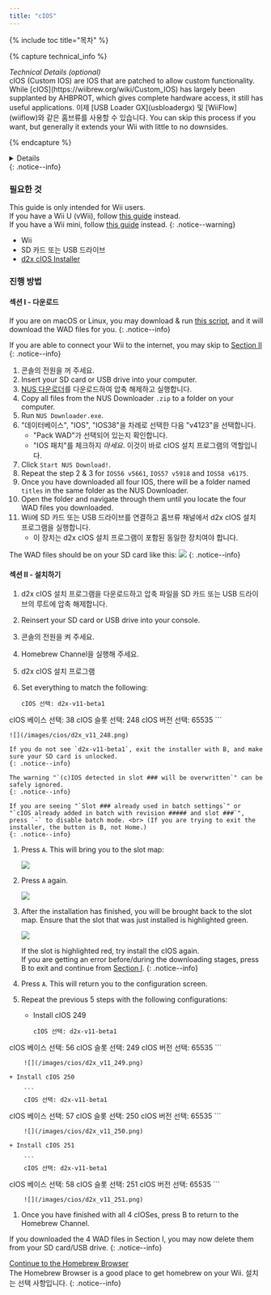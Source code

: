 ```yaml
---
title: "cIOS"
---
```


{% include toc title="목차" %}

{% capture technical_info %}
<summary><em>Technical Details (optional)</em></summary>
cIOS (Custom IOS) are IOS that are patched to allow custom functionality. While [cIOS](https://wiibrew.org/wiki/Custom_IOS) has largely been supplanted by AHBPROT, which gives complete hardware access, it still has useful applications. 이제 [USB Loader GX](usbloadergx) 및 [WiiFlow](wiiflow)와 같은 홈브류를 사용할 수 있습니다. You can skip this process if you want, but generally it extends your Wii with little to no downsides.

{% endcapture %}
<details>{{ technical_info | markdownify }}</details>
{: .notice--info}

### 필요한 것

This guide is only intended for Wii users. <br/> If you have a Wii U (vWii), follow [this guide](cios-vwii) instead. <br/> If you have a Wii mini, follow [this guide](cios-mini) instead.
{: .notice--warning}

* Wii
* SD 카드 또는 USB 드라이브
* [d2x cIOS Installer](/assets/files/d2x-cios-installer.zip)

### 진행 방법

#### 섹션 I - 다운로드

If you are on macOS or Linux, you may download & run [this script](/assets/files/d2x_offline_ios.sh), and it will download the WAD files for you.
{: .notice--info}

If you are able to connect your Wii to the internet, you may skip to [Section II](cios#section-ii---installing)
{: .notice--info}

1. 콘솔의 전원을 꺼 주세요.
1. Insert your SD card or USB drive into your computer.
1. [NUS 다운로더](https://github.com/WiiDatabase/nusdownloader/releases/latest/download/NUSD-Mod-NUS-Fix.zip)를 다운로드하여 압축 해제하고 실행합니다.
1. Copy all files from the NUS Downloader `.zip` to a folder on your computer.
1. Run `NUS Downloader.exe`.
1. "데이터베이스", "IOS", "IOS38"을 차례로 선택한 다음 "v4123"을 선택합니다.
    + "Pack WAD"가 선택되어 있는지 확인합니다.
    + "IOS 패치"를 체크하지 *마세요*. 이것이 바로 cIOS 설치 프로그램의 역할입니다.
1. Click `Start NUS Download!`.
1. Repeat the step 2 & 3 for `IOS56 v5661`, `IOS57 v5918` and `IOS58 v6175`.
1. Once you have downloaded all four IOS, there will be a folder named `titles` in the same folder as the NUS Downloader.
1. Open the folder and navigate through them until you locate the four WAD files you downloaded.
1. Wii에 SD 카드 또는 USB 드라이브를 연결하고 홈브류 채널에서 d2x cIOS 설치 프로그램을 실행합니다.
    + 이 장치는 d2x cIOS 설치 프로그램이 포함된 동일한 장치여야 합니다.

The WAD files should be on your SD card like this: ![](/images/cios/d2x_offline_ios.png)
{: .notice--info}

#### 섹션 II - 설치하기

1. d2x cIOS 설치 프로그램을 다운로드하고 압축 파일을 SD 카드 또는 USB 드라이브의 루트에 압축 해제합니다.
1. Reinsert your SD card or USB drive into your console.
1. 콘솔의 전원을 켜 주세요.
1. Homebrew Channel을 실행해 주세요.
1. d2x cIOS 설치 프로그램
1. Set everything to match the following:

    ```
    cIOS 선택: d2x-v11-beta1
cIOS 베이스 선택: 38
cIOS 슬롯 선택: 248
cIOS 버전 선택: 65535
    ```

    ![](/images/cios/d2x_v11_248.png)

    If you do not see `d2x-v11-beta1`, exit the installer with B, and make sure your SD card is unlocked.
    {: .notice--info}

    The warning "`(c)IOS detected in slot ### will be overwritten`" can be safely ignored.
    {: .notice--info}

    If you are seeing "`Slot ### already used in batch settings`" or "`cIOS already added in batch with revision ##### and slot ###`", press `-` to disable batch mode. <br> (If you are trying to exit the installer, the button is B, not Home.)
    {: .notice--info}

1. Press `A`. This will bring you to the slot map:

    ![](/images/cios/d2x_summary.png)

1. Press `A` again.

    ![](/images/cios/d2x_installation.png)

1. After the installation has finished, you will be brought back to the slot map. Ensure that the slot that was just installed is highlighted green.

    ![](/images/cios/d2x_log.png)

    If the slot is highlighted red, try install the cIOS again. <br> If you are getting an error before/during the downloading stages, press B to exit and continue from [Section I](#section-i---downloading).
    {: .notice--info}

1. Press `A`. This will return you to the configuration screen.
1. Repeat the previous 5 steps with the following configurations:

    + Install cIOS 249

        ```
        cIOS 선택: d2x-v11-beta1
cIOS 베이스 선택: 56
cIOS 슬롯 선택: 249
cIOS 버전 선택: 65535
        ```

        ![](/images/cios/d2x_v11_249.png)

    + Install cIOS 250

        ```
        cIOS 선택: d2x-v11-beta1
cIOS 베이스 선택: 57
cIOS 슬롯 선택: 250
cIOS 버전 선택: 65535
        ```

        ![](/images/cios/d2x_v11_250.png)

    + Install cIOS 251

        ```
        cIOS 선택: d2x-v11-beta1
cIOS 베이스 선택: 58
cIOS 슬롯 선택: 251
cIOS 버전 선택: 65535
        ```

        ![](/images/cios/d2x_v11_251.png)

1. Once you have finished with all 4 cIOSes, press B to return to the Homebrew Channel.

If you downloaded the 4 WAD files in Section I, you may now delete them from your SD card/USB drive.
{: .notice--info}

[Continue to the Homebrew Browser](hbb)<br> The Homebrew Browser is a good place to get homebrew on your Wii. 설치는 선택 사항입니다.
{: .notice--info}
